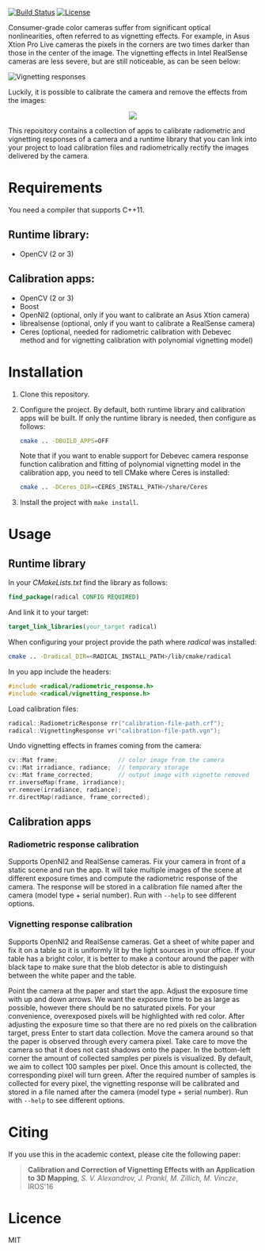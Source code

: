 [![Build Status](https://travis-ci.org/taketwo/radical.svg?branch=master)](https://travis-ci.org/taketwo/radical)
[![License](https://img.shields.io/badge/license-MIT-green.svg?style=flat)](https://github.com/taketwo/radical/blob/master/LICENSE.md)

Consumer-grade color cameras suffer from significant optical nonlinearities,
often referred to as vignetting effects. For example, in Asus Xtion Pro Live
cameras the pixels in the corners are two times darker than those in the center
of the image. The vignetting effects in Intel RealSense cameras are less severe,
but are still noticeable, as can be seen below:

![Vignetting responses](doc/vignetting-responses.png "Vignetting responses")

Luckily, it is possible to calibrate the camera and remove the effects from the
images:

<p align="center"><img src ="doc/pioneer.gif"/></p>

This repository contains a collection of apps to calibrate radiometric and
vignetting responses of a camera and a runtime library that you can link into
your project to load calibration files and radiometrically rectify the images
delivered by the camera.

# Requirements

You need a compiler that supports C++11.

## Runtime library:

  * OpenCV (2 or 3)

## Calibration apps:

  * OpenCV (2 or 3)
  * Boost
  * OpenNI2 (optional, only if you want to calibrate an Asus Xtion camera)
  * librealsense (optional, only if you want to calibrate a RealSense camera)
  * Ceres (optional, needed for radiometric calibration with Debevec method and
    for vignetting calibration with polynomial vignetting model)

# Installation

1. Clone this repository.

2. Configure the project. By default, both runtime library and calibration apps
   will be built. If only the runtime library is needed, then configure as
   follows:

   ```bash
   cmake .. -DBUILD_APPS=OFF
   ```

   Note that if you want to enable support for Debevec camera response function
   calibration and fitting of polynomial vignetting model in the calibration
   app, you need to tell CMake where Ceres is installed:

   ```bash
   cmake .. -DCeres_DIR=<CERES_INSTALL_PATH>/share/Ceres
   ```

3. Install the project with `make install`.

# Usage

## Runtime library

In your *CMakeLists.txt* find the library as follows:

   ```cmake
   find_package(radical CONFIG REQUIRED)
   ```

And link it to your target:

   ```cmake
   target_link_libraries(your_target radical)
   ```

When configuring your project provide the path where *radical* was installed:

   ```bash
   cmake .. -Dradical_DIR=<RADICAL_INSTALL_PATH>/lib/cmake/radical
   ```

In you app include the headers:

   ```cpp
   #include <radical/radiometric_response.h>
   #include <radical/vignetting_response.h>
   ```

Load calibration files:

   ```cpp
   radical::RadiometricResponse rr("calibration-file-path.crf");
   radical::VignettingResponse vr("calibration-file-path.vgn");
   ```

Undo vignetting effects in frames coming from the camera:

   ```cpp
   cv::Mat frame;                 // color image from the camera
   cv::Mat irradiance, radiance;  // temporary storage
   cv::Mat frame_corrected;       // output image with vignette removed
   rr.inverseMap(frame, irradiance);
   vr.remove(irradiance, radiance);
   rr.directMap(radiance, frame_corrected);
   ```

## Calibration apps

### Radiometric response calibration

Supports OpenNI2 and RealSense cameras. Fix your camera in front of a static
scene and run the app. It will take multiple images of the scene at different
exposure times and compute the radiometric response of the camera. The response
will be stored in a calibration file named after the camera (model type + serial
number). Run with `--help` to see different options.

### Vignetting response calibration

Supports OpenNI2 and RealSense cameras. Get a sheet of white paper and fix it on
a table so it is uniformly lit by the light sources in your office. If your
table has a bright color, it is better to make a contour around the paper with
black tape to make sure that the blob detector is able to distinguish between
the white paper and the table.

Point the camera at the paper and start the app. Adjust the exposure time with
up and down arrows. We want the exposure time to be as large as possible,
however there should be no saturated pixels. For your convenience, overexposed
pixels will be highlighted with red color. After adjusting the exposure time so
that there are no red pixels on the calibration target, press Enter to start
data collection. Move the camera around so that the paper is observed through
every camera pixel. Take care to move the camera so that it does not cast
shadows onto the paper. In the bottom-left corner the amount of collected
samples per pixels is visualized. By default, we aim to collect 100 samples per
pixel. Once this amount is collected, the corresponding pixel will turn green.
After the required number of samples is collected for every pixel, the
vignetting response will be calibrated and stored in a file named after the
camera (model type + serial number). Run with `--help` to see different options.

# Citing

If you use this in the academic context, please cite the following paper:

> **Calibration and Correction of Vignetting Effects with an Application to 3D
Mapping**, *S. V. Alexandrov, J. Prankl, M. Zillich, M. Vincze*, IROS'16

# Licence

MIT
